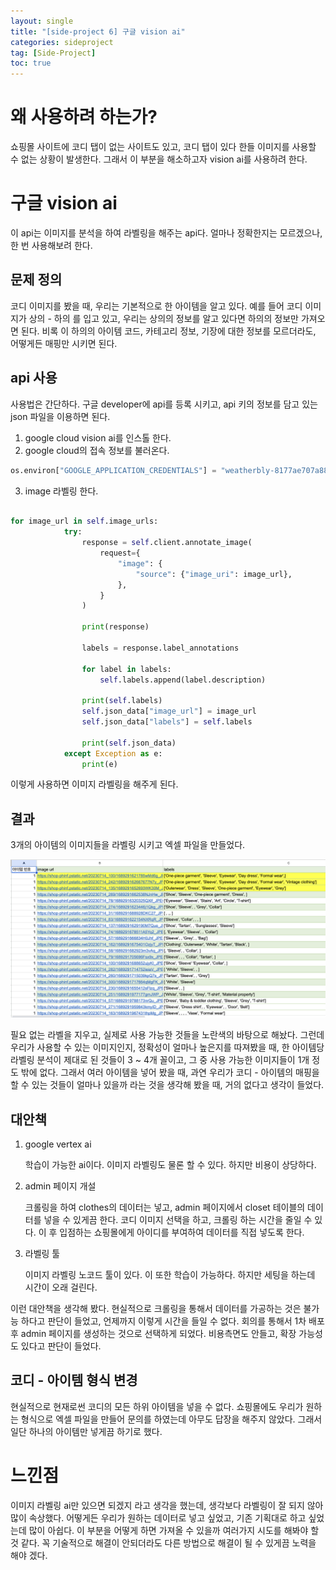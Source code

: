 ```yaml
---
layout: single
title: "[side-project 6] 구글 vision ai"
categories: sideproject
tag: [Side-Project]
toc: true
---
```


# 왜 사용하려 하는가?

쇼핑몰 사이트에 코디 탭이 없는 사이트도 있고, 코디 탭이 있다 한들 이미지를 사용할 수 없는 상황이 발생한다. 그래서 이 부분을 해소하고자 vision ai를 사용하려 한다.

# 구글 vision ai

이 api는 이미지를 분석을 하여 라벨링을 해주는 api다. 얼마나 정확한지는 모르겠으나, 한 번 사용해보려 한다.

## 문제 정의

코디 이미지를 봤을 때, 우리는 기본적으로 한 아이템을 알고 있다. 예를 들어 코디 이미지가 상의 - 하의 를 입고 있고, 우리는 상의의 정보를 알고 있다면 하의의 정보만 가져오면 된다. 비록 이 하의의 아이템 코드, 카테고리 정보, 기장에 대한 정보를 모르더라도, 어떻게든 매핑만 시키면 된다.

## api 사용

사용법은 간단하다. 구글 developer에 api를 등록 시키고, api 키의 정보를 담고 있는 json 파일을 이용하면 된다.

1. google cloud vision ai를 인스톨 한다.
2. google cloud의 접속 정보를 불러온다.

```python
os.environ["GOOGLE_APPLICATION_CREDENTIALS"] = "weatherbly-8177ae707a88.json"
```

3. image 라벨링 한다.

```python

for image_url in self.image_urls:
            try:
                response = self.client.annotate_image(
                    request={
                        "image": {
                            "source": {"image_uri": image_url},
                        },
                    }
                )

                print(response)

                labels = response.label_annotations

                for label in labels:
                    self.labels.append(label.description)

                print(self.labels)
                self.json_data["image_url"] = image_url
                self.json_data["labels"] = self.labels

                print(self.json_data)
            except Exception as e:
                print(e)
```

이렇게 사용하면 이미지 라벨링을 해주게 된다.

## 결과

3개의 아이템의 이미지들을 라벨링 시키고 엑셀 파일을 만들었다.

<img src="/assets/images/vision_ai.png">

필요 없는 라벨을 지우고, 실제로 사용 가능한 것들을 노란색의 바탕으로 해놨다. 그런데 우리가 사용할 수 있는 이미지인지, 정확성이 얼마나 높은지를 따져봤을 때,
한 아이템당 라벨링 분석이 제대로 된 것들이 3 ~ 4개 꼴이고, 그 중 사용 가능한 이미지들이 1개 정도 밖에 없다. 그래서 여러 아이템을 넣어 봤을 때, 과연 우리가 코디 - 아이템의 매핑을 할 수 있는 것들이 얼마나 있을까 라는 것을 생각해 봤을 때, 거의 없다고 생각이 들었다.

## 대안책

1. google vertex ai

   학습이 가능한 ai이다. 이미지 라벨링도 물론 할 수 있다. 하지만 비용이 상당하다.

2. admin 페이지 개설

   크롤링을 하여 clothes의 데이터는 넣고, admin 페이지에서 closet 테이블의 데이터를 넣을 수 있게끔 한다. 코디 이미지 선택을 하고, 크롤링 하는 시간을 줄일 수 있다.
   이 후 입점하는 쇼핑몰에게 아이디를 부여하여 데이터를 직접 넣도록 한다.

3. 라벨링 툴

   이미지 라벨링 노코드 툴이 있다. 이 또한 학습이 가능하다. 하지만 세팅을 하는데 시간이 오래 걸린다.

이런 대안책을 생각해 봤다. 현실적으로 크롤링을 통해서 데이터를 가공하는 것은 불가능 하다고 판단이 들었고, 언제까지 이렇게 시간을 들일 수 없다. 회의를 통해서 1차 배포 후 admin 페이지를 생성하는 것으로 선택하게 되었다. 비용측면도 안들고, 확장 가능성도 있다고 판단이 들었다.

## 코디 - 아이템 형식 변경

현실적으로 현재로썬 코디의 모든 하위 아이템을 넣을 수 없다. 쇼핑몰에도 우리가 원하는 형식으로 엑셀 파일을 만들어 문의를 하였는데 아무도 답장을 해주지 않았다.
그래서 일단 하나의 아이템만 넣게끔 하기로 했다.

# 느낀점

이미지 라벨링 ai만 있으면 되겠지 라고 생각을 했는데, 생각보다 라벨링이 잘 되지 않아 많이 속상했다. 어떻게든 우리가 원하는 데이터로 넣고 싶었고, 기존 기획대로 하고 싶었는데 많이 아쉽다. 이 부분을 어떻게 하면 가져올 수 있을까 여러가지 시도를 해봐야 할 것 같다. 꼭 기술적으로 해결이 안되더라도 다른 방법으로 해결이 될 수 있게끔 노력을 해야 겠다.
